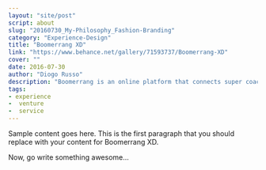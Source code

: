 ```yaml
---
layout: "site/post"
script: about
slug: "20160730_My-Philosophy_Fashion-Branding"
category: "Experience-Design"
title: "Boomerrang XD"
link: "https://www.behance.net/gallery/71593737/Boomerrang-XD"
cover: ""
date: 2016-07-30
author: "Diogo Russo"
description: "Boomerrang is an online platform that connects super coaches, mentors, and tutors (right in your neighborhood) with people who want to learn something new.  Boomerrang is a two sided marketplace that connects “SuperLearners”, people who want to learn something, with “SuperBoomers”, a network of qualified and background checked individuals, who have the time, skills and passion needed to teach other people. Our focus is on connnecting people together who live in close proximity to each other, and creating neighborhoods of learning all across the country."
tags:
- experience
-  venture
-  service
---
```

 
Sample content goes here. This is the first paragraph that you should replace with your content for Boomerrang XD.
 
Now, go write something awesome...
